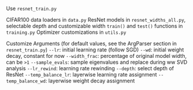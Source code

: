 Use `resnet_train.py`

CIFAR100 data loaders in `data.py`
ResNet models in `resnet_widths_all.py`, selectable depth and customizable width
`train()` and `test()` functions in `training.py`
Optimizer customizations in `utils.py`

Customize Arguments (for default values, see the ArgParser section in `resnet_train.py`)
`--lr`: initial learning rate (follow SGD)
`--wd`: initial weight decay, constant for now
`--width_frac`: percentage of original model width, can be `>1`
`--sample_evals`: sample eigenvalues and replace during ww SVD analysis
`--lr_rewind`: learning rate rewinding
`--depth`: select depth of ResNet
`--temp_balance_lr`: layerwise learning rate assignment
`--temp_balance_wd`: layerwise weight decay assignment
